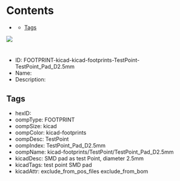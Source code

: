 



Contents
========

* [](#)
	* [Tags](#tags)
  
![][im]
# 

- ID: FOOTPRINT-kicad-kicad-footprints-TestPoint-TestPoint_Pad_D2.5mm
- Name: 
- Description: 

## Tags

- hexID: 
- oompType: FOOTPRINT
- oompSize: kicad
- oompColor: kicad-footprints
- oompDesc: TestPoint
- oompIndex: TestPoint_Pad_D2.5mm
- oompName: kicad-footprints/TestPoint/TestPoint_Pad_D2.5mm
- kicadDesc: SMD pad as test Point, diameter 2.5mm
- kicadTags: test point SMD pad
- kicadAttr: exclude_from_pos_files exclude_from_bom



[im]: image.png
